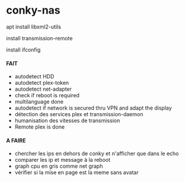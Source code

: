 # conky-nas

apt install libxml2-utils

install transmission-remote

install ifconfig

#### FAIT
- autodetect HDD
- autodetect plex-token
- autodetect net-adapter
- check if reboot is required
- multilanguage done
- autodetect if network is secured thru VPN and adapt the display
- détection des services plex et transmission-daemon
- humanisation des vitesses de transmission
- Remote plex is done

#### A FAIRE
- chercher les ips en dehors de conky et n'afficher que dans le echo
- comparer les ip et message à la reboot
- graph cpu en gris comme net graph
- vérifier si la mise en page est la meme sans avatar
